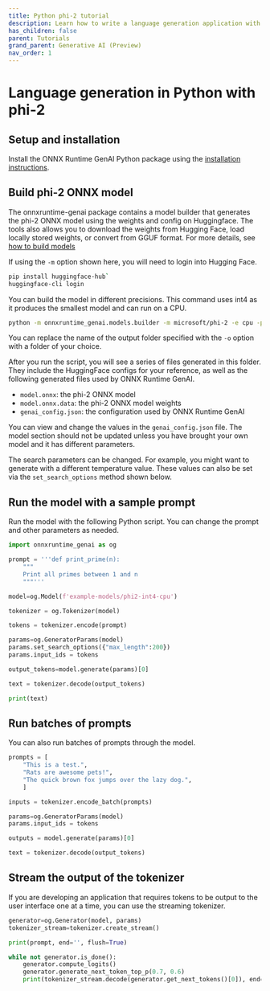 ```yaml
---
title: Python phi-2 tutorial
description: Learn how to write a language generation application with ONNX Runtime GenAI in Python using the phi-2 model
has_children: false
parent: Tutorials
grand_parent: Generative AI (Preview)
nav_order: 1
---
```


# Language generation in Python with phi-2

## Setup and installation

Install the ONNX Runtime GenAI Python package using the [installation instructions](../howto/install.md).

## Build phi-2 ONNX model

The onnxruntime-genai package contains a model builder that generates the phi-2 ONNX model using the weights and config on Huggingface. The tools also allows you to download the weights from Hugging Face, load locally stored weights, or convert from GGUF format. For more details, see [how to build models](../howto/build-model.md)

If using the `-m` option shown here, you will need to login into Hugging Face.

```bash
pip install huggingface-hub`
huggingface-cli login
```

You can build the model in different precisions. This command uses int4 as it produces the smallest model and can run on a CPU.

```bash
python -m onnxruntime_genai.models.builder -m microsoft/phi-2 -e cpu -p int4 -o ./example-models/phi2-int4-cpu
```
You can replace the name of the output folder specified with the `-o` option with a folder of your choice.

After you run the script, you will see a series of files generated in this folder. They include the HuggingFace configs for your reference, as well as the following generated files used by ONNX Runtime GenAI.

- `model.onnx`: the phi-2 ONNX model
- `model.onnx.data`: the phi-2 ONNX model weights
- `genai_config.json`: the configuration used by ONNX Runtime GenAI

You can view and change the values in the `genai_config.json` file. The model section should not be updated unless you have brought your own model and it has different parameters. 

The search parameters can be changed. For example, you might want to generate with a different temperature value. These values can also be set via the `set_search_options` method shown below.

## Run the model with a sample prompt

Run the model with the following Python script. You can change the prompt and other parameters as needed.

```python
import onnxruntime_genai as og

prompt = '''def print_prime(n):
    """
    Print all primes between 1 and n
    """'''

model=og.Model(f'example-models/phi2-int4-cpu')

tokenizer = og.Tokenizer(model)

tokens = tokenizer.encode(prompt)

params=og.GeneratorParams(model)
params.set_search_options({"max_length":200})
params.input_ids = tokens

output_tokens=model.generate(params)[0]

text = tokenizer.decode(output_tokens)

print(text)
```

## Run batches of prompts

You can also run batches of prompts through the model.

```python
prompts = [
    "This is a test.",
    "Rats are awesome pets!",
    "The quick brown fox jumps over the lazy dog.",
    ]

inputs = tokenizer.encode_batch(prompts)

params=og.GeneratorParams(model)
params.input_ids = tokens

outputs = model.generate(params)[0]

text = tokenizer.decode(output_tokens)
```

## Stream the output of the tokenizer

If you are developing an application that requires tokens to be output to the user interface one at a time, you can use the streaming tokenizer.

```python
generator=og.Generator(model, params)
tokenizer_stream=tokenizer.create_stream()

print(prompt, end='', flush=True)

while not generator.is_done():
    generator.compute_logits()
    generator.generate_next_token_top_p(0.7, 0.6)
    print(tokenizer_stream.decode(generator.get_next_tokens()[0]), end='', flush=True)
```
